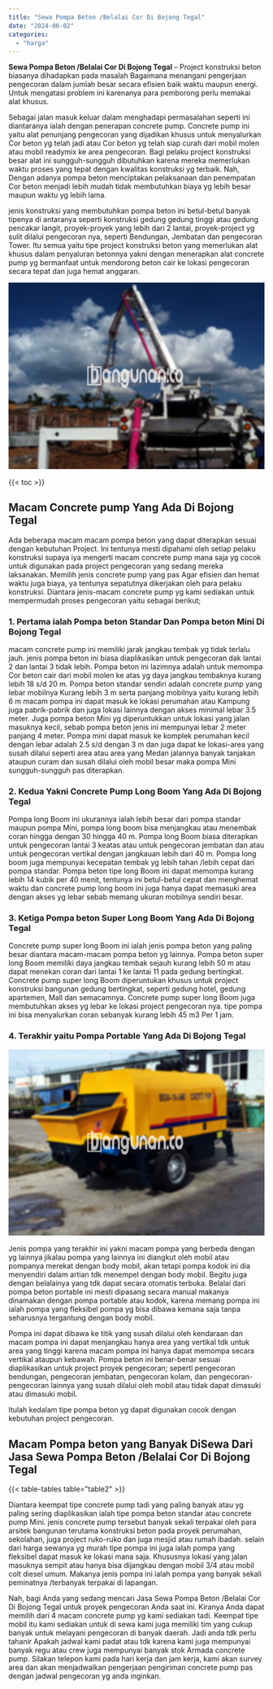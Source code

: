 ```yaml
---
title: "Sewa Pompa Beton /Belalai Cor Di Bojong Tegal"
date: "2024-06-02"
categories: 
  - "harga"
---
```


**Sewa Pompa Beton /Belalai Cor Di Bojong Tegal** – Project konstruksi beton biasanya dihadapkan pada masalah Bagaimana menangani pengerjaan pengecoran dalam jumlah besar secara efisien baik waktu maupun energi. Untuk mengatasi problem ini karenanya para pemborong perlu memakai alat khusus.

Sebagai jalan masuk keluar dalam menghadapi permasalahan seperti ini diantaranya ialah dengan penerapan concrete pump. Concrete pump ini yaitu alat penunjang pengecoran yang dijadikan khusus untuk menyalurkan Cor beton yg telah jadi atau Cor beton yg telah siap curah dari mobil molen atau mobil readymix ke area pengecoran. Bagi pelaku project konstruksi besar alat ini sungguh-sungguh dibutuhkan karena mereka memerlukan waktu proses yang tepat dengan kwalitas konstruksi yg terbaik. Nah, Dengan adanya pompa beton menciptakan pelaksanaan dan penempatan Cor beton menjadi lebih mudah tidak membutuhkan biaya yg lebih besar maupun waktu yg lebih lama.

jenis konstruksi yang membutuhkan pompa beton ini betul-betul banyak tipenya di antaranya seperti konstruksi gedung gedung tinggi atau gedung pencakar langit, proyek-proyek yang lebih dari 2 lantai, proyek-project yg sulit dilalui pengecoran nya, seperti Bendungan, Jembatan dan pengecoran Tower. Itu semua yaitu tipe project konstruksi beton yang memerlukan alat khusus dalam penyaluran betonnya yakni dengan menerapkan alat concrete pump yg bermanfaat untuk mendorong beton cair ke lokasi pengecoran secara tepat dan juga hemat anggaran.

![Sewa Pompa Beton /Belalai Cor Di Bojong Tegal](/images/sewa-concrete-pump-04.png)

{{< toc >}}

## Macam Concrete pump Yang Ada Di Bojong Tegal

Ada beberapa macam macam pompa beton yang dapat diterapkan sesuai dengan kebutuhan Project. Ini tentunya mesti dipahami oleh setiap pelaku konstruksi supaya iya mengerti macam concrete pump mana saja yg cocok untuk digunakan pada project pengecoran yang sedang mereka laksanakan. Memilih jenis concrete pump yang pas Agar efisien dan hemat waktu juga biaya, ya tentunya sepatutnya dikerjakan oleh para pelaku konstruksi. Diantara jenis-macam concrete pump yg kami sediakan untuk mempermudah proses pengecoran yaitu sebagai berikut;

### 1\. Pertama ialah Pompa beton Standar Dan Pompa beton Mini Di Bojong Tegal

macam concrete pump ini memiliki jarak jangkau tembak yg tidak terlalu jauh. jenis pompa beton ini biasa diaplikasikan untuk pengecoran dak lantai 2 dan lantai 3 tidak lebih. Pompa beton ini lazimnya adalah untuk memompa Cor beton cair dari mobil molen ke atas yg daya jangkau tembaknya kurang lebih 18 s/d 20 m. Pompa beton standar sendiri adalah concrete pump yang lebar mobilnya Kurang lebih 3 m serta panjang mobilnya yaitu kurang lebih 6 m macam pompa ini dapat masuk ke lokasi perumahan atau Kampung juga pabrik-pabrik dan juga lokasi lainnya dengan akses minimal lebar 3.5 meter. Juga pompa beton Mini yg diperuntukkan untuk lokasi yang jalan masuknya kecil, sebab pompa beton jenis ini mempunyai lebar 2 meter panjang 4 meter. Pompa mini dapat masuk ke komplek perumahan kecil dengan lebar adalah 2.5 s/d dengan 3 m dan juga dapat ke lokasi-area yang susah dilalui seperti area atau area yang Medan jalannya banyak tanjakan ataupun curam dan susah dilalui oleh mobil besar maka pompa Mini sungguh-sungguh pas diterapkan.

### 2\. Kedua Yakni Concrete Pump Long Boom Yang Ada Di Bojong Tegal

Pompa long Boom ini ukurannya ialah lebih besar dari pompa standar maupun pompa Mini, pompa long boom bisa menjangkau atau menembak coran hingga dengan 30 hingga 40 m. Pompa long Boom biasa diterapkan untuk pengecoran lantai 3 keatas atau untuk pengecoran jembatan dan atau untuk pengecoran vertikal dengan jangkauan lebih dari 40 m. Pompa long boom juga mempunyai kecepatan tembak yg lebih tahan /lebih cepat dari pompa standar. Pompa beton tipe long Boom ini dapat memompa kurang lebih 14 kubik per 40 menit, tentunya ini betul-betul cepat dan menghemat waktu dan concrete pump long boom ini juga hanya dapat memasuki area dengan akses yg lebar sebab memang ukuran mobilnya sendiri besar.

### 3\. Ketiga Pompa beton Super Long Boom Yang Ada Di Bojong Tegal

Concrete pump super long Boom ini ialah jenis pompa beton yang paling besar diantara macam-macam pompa beton yg lainnya. Pompa beton super long Boom memiliki daya jangkau tembak sejauh kurang lebih 50 m atau dapat menekan coran dari lantai 1 ke lantai 11 pada gedung bertingkat. Concrete pump super long Boom diperuntukan khusus untuk project konstruksi bangunan gedung bertingkat, seperti gedung hotel, gedung apartemen, Mall dan semacamnya. Concrete pump super long Boom juga membutuhkan akses yg lebar ke lokasi project pengecoran nya. tipe pompa ini bisa menyalurkan coran sebanyak kurang lebih 45 m3 Per 1 jam.

### 4\. Terakhir yaitu Pompa Portable Yang Ada Di Bojong Tegal

![Sewa Pompa Beton /Belalai Cor Di Bojong Tegal](/images/sewa-concrete-pump-13.png)

Jenis pompa yang terakhir ini yakni macam pompa yang berbeda dengan yg lainnya jikalau pompa yang lainnya ini diangkut oleh mobil atau pompanya merekat dengan body mobil, akan tetapi pompa kodok ini dia menyendiri dalam artian tdk menempel dengan body mobil. Begitu juga dengan belalainya yang tdk dapat secara otomatis terbuka. Belalai dari pompa beton portable ini mesti dipasang secara manual makanya dinamakan dengan pompa portable atau kodok, karena memang pompa ini ialah pompa yang fleksibel pompa yg bisa dibawa kemana saja tanpa seharusnya tergantung dengan body mobil.

Pompa ini dapat dibawa ke titik yang susah dilalui oleh kendaraan dan macam pompa ini dapat menjangkau hanya area yang vertikal tdk untuk area yang tinggi karena macam pompa ini hanya dapat memompa secara vertikal ataupun kebawah. Pompa beton ini benar-benar sesuai diaplikasikan untuk project proyek pengecoran; seperti pengecoran bendungan, pengecoran jembatan, pengecoran kolam, dan pengecoran-pengecoran lainnya yang susah dilalui oleh mobil atau tidak dapat dimasuki atau dimasuki mobil.

Itulah kedalam tipe pompa beton yg dapat digunakan cocok dengan kebutuhan project pengecoran.

## Macam Pompa beton yang Banyak DiSewa Dari Jasa Sewa Pompa Beton /Belalai Cor Di Bojong Tegal

{{< table-tables table="table2" >}}

Diantara keempat tipe concrete pump tadi yang paling banyak atau yg paling sering diaplikasikan ialah tipe pompa beton standar atau concrete pump Mini. jenis concrete pump tersebut banyak sekali terpakai oleh para arsitek bangunan terutama konstruksi beton pada proyek perumahan, sekolahan, juga project ruko-ruko dan juga mesjid atau rumah ibadah. selain dari harga sewanya yg murah tipe pompa ini juga ialah pompa yang fleksibel dapat masuk ke lokasi mana saja. Khususnya lokasi yang jalan masuknya sempit atau hanya bisa dijangkau dengan mobil 3/4 atau mobil colt diesel umum. Makanya jenis pompa ini ialah pompa yang banyak sekali peminatnya /terbanyak terpakai di lapangan.

Nah, bagi Anda yang sedang mencari Jasa Sewa Pompa Beton /Belalai Cor Di Bojong Tegal untuk proyek pengecoran Anda saat ini. Kiranya Anda dapat memilih dari 4 macam concrete pump yg kami sediakan tadi. Keempat tipe mobil itu kami sediakan untuk di sewa kami juga memiliki tim yang cukup banyak untuk melayani pengecoran di banyak daerah. Jadi anda tdk perlu tahanir Apakah jadwal kami padat atau tdk karena kami juga mempunyai banyak regu atau crew juga mempunyai banyak stok Armada concrete pump. Silakan telepon kami pada hari kerja dan jam kerja, kami akan survey area dan akan menjadwalkan pengerjaan pengiriman concrete pump pas dengan jadwal pengecoran yg anda inginkan.
